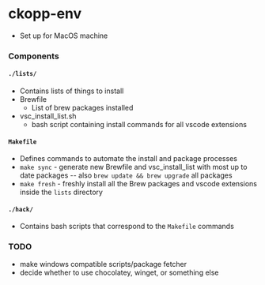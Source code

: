 # ckopp-env
- Set up for MacOS machine

### Components
#### `./lists/`
- Contains lists of things to install
- Brewfile
  - List of brew packages installed
- vsc_install_list.sh
  - bash script containing install commands for all vscode extensions

#### `Makefile`
- Defines commands to automate the install and package processes
- `make sync` - generate new Brewfile and vsc_install_list with most up to date packages -- also `brew update && brew upgrade` all packages
- `make fresh` - freshly install all the Brew packages and vscode extensions inside the `lists` directory

#### `./hack/`
- Contains bash scripts that correspond to the `Makefile` commands
### TODO
- make windows compatible scripts/package fetcher
- decide whether to use chocolatey, winget, or something else
